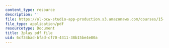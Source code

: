 ```yaml
---
content_type: resource
description: ''
file: https://ol-ocw-studio-app-production.s3.amazonaws.com/courses/15-071-the-analytics-edge-spring-2017/6cf34badbfadcf70431138b15be4e80a_Cfx7hyAoGL4.pdf
file_type: application/pdf
resourcetype: Document
title: 3play pdf file
uid: 6cf34bad-bfad-cf70-4311-38b15be4e80a
---
```

